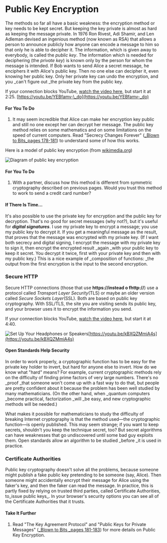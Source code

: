 # Public Key Encryption

The methods so far all have a basic weakness: the encryption method or key needs to be kept secret. But keeping the key private is almost as hard as keeping the message private. In 1976 Ron Rivest, Adi Shamir, and Len Adleman devised an ingenious method \(now known as RSA\) that allows a person to announce publicly how anyone can encode a message to him so that only he is able to decipher it. The information, which is given away to everybody, is called the _public key_. The information which is needed for deciphering \(the _private key_\) is known only by the person for whom the message is intended. If Bob wants to send Alice a secret message, he enciphers it with Alice's public key. Then no one else can decipher it, even knowing her public key. Only her private key can undo the encryption, and you _can't figure out _the private key from the public key.

If your connection blocks YouTube, [watch the video here](http://scratch.mit.edu/discuss/youtube/YEBfamv-_do), but start it at 2:25. [https://youtu.be/YEBfamv-\_do](https://youtu.be/YEBfamv-_do)

#### For You To Do

1. It may seem incredible that Alice can make her encryption key public and still no one except her can decrypt her message. The public key method relies on some mathematics and on some limitations on the speed of current computers. Read "Secrecy Changes Forever" \([_Blown to Bits_pages 178-181](http://www.bitsbook.com/wp-content/uploads/2008/12/B2B_3.pdf#page=196)\) to understand some of how this works.

Here is a model of public key encryption \(from [wikimedia.org](https://commons.wikimedia.org/wiki/File:Public_key_encryption.svg)\)

![](https://bjc.edc.org/bjc-r/img/3-lists/525px-Public_key_encryption.png "Diagram of public key encryption")

#### For You To Do

1. With a partner, discuss how this method is different from symmetric cryptography described on previous pages. Would you trust this method to work to send a credit card number?

#### If There Is Time...

It's also possible to use the private key for encryption and the public key for decryption. That's no good for secret messages \(why not?\), but it's useful for _**digital signatures**_. I use my private key to encrypt a message; you use my public key to decrypt it. If you get a meaningful message as the result, that proves that the message was encrypted with my private key. \(If I want both secrecy and digital signing, I encrypt the message with my private key to sign it, then encrypt the encrypted result _again _with your public key to keep it secret. You decrypt it twice, first with your private key and then with my public key.\) This is a nice example of _composition of functions: _the output from the first encryption is the input to the second encryption.

### Secure HTTP

Secure HTTP connections \(those that use **https://**instead o f**http://**\) use a protocol called _Transport Layer Security_\(TLS\) or maybe an older version called _Secure Sockets Layer_\(SSL\). Both are based on public key cryptography. With SSL/TLS, the site you are visiting sends its public key, and your browser uses it to encrypt the information you send.

If your connection blocks YouTube, [watch the video here](http://scratch.mit.edu/discuss/youtube/kBXQZMmiA4s), but start it at 4:40.

![](https://bjc.edc.org/bjc-r/img/icons/headphones-mini.png "Set Up Your Headphones or Speakers")[https://youtu.be/kBXQZMmiA4s](https://youtu.be/kBXQZMmiA4s)

#### **Open Standards Help Security**

In order to work properly, a cryptographic function has to be easy for the private key holder to invert, but hard for anyone else to invert. How do we know what "hard" means? For example, current cryptographic methods rely on the difficulty of finding prime factors of very large numbers. There's no _proof _that someone won't come up with a fast way to do that, but people are pretty confident about it because the problem has been well studied by many mathematicians. \(On the other hand, when _quantum computers _become practical, factorization _will _be easy, and new cryptographic methods will be needed.\)

What makes it possible for mathematicians to study the difficulty of breaking Internet cryptography is that the method used—the cryptographic function—is openly published. This may seem strange; if you want to keep secrets, shouldn't you keep the technique secret, too? But secret algorithms can have weaknesses that go undiscovered until some bad guy exploits them. Open standards allow an algorithm to be studied _before _it is used in practice.

### Certificate Authorities

Public key cryptography doesn't solve all the problems, because someone might publish a fake public key pretending to be someone \(say, Alice\). Then someone might accidentally encrypt their message for Alice using the faker's key, and then the faker can read the message. In practice, this is partly fixed by relying on trusted third parties, called Certificate Authorities, to_issue public keys_. In your browser's security options you can see all of the Certificate Authorities that it trusts.

#### Take It Further

1. Read "The Key Agreement Protocol" and "Public Keys for Private Messages" \([_Blown to Bits _pages 181-183](http://www.bitsbook.com/wp-content/uploads/2008/12/B2B_3.pdf#page=199)\) for more details on Public Key Encryption.



